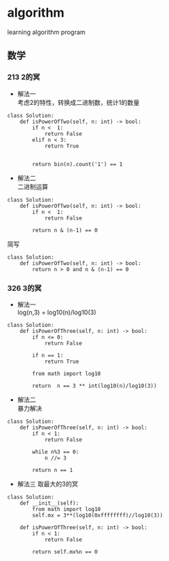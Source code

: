 # algorithm
learning algorithm program

## 数学

### 213 2的冥
*  解法一   
考虑2的特性，转换成二进制数，统计1的数量
```
class Solution:
    def isPowerOfTwo(self, n: int) -> bool:
        if n <  1:
            return False
        elif n < 3:
            return True
        
        
        return bin(n).count('1') == 1 
```

* 解法二   
二进制运算
```
class Solution:
    def isPowerOfTwo(self, n: int) -> bool:
        if n <  1:
            return False
        
        return n & (n-1) == 0
```

简写   
```
class Solution:
    def isPowerOfTwo(self, n: int) -> bool:
        return n > 0 and n & (n-1) == 0
```

### 326 3的冥
* 解法一   
log(n,3) = log10(n)/log10(3)
```
class Solution:
    def isPowerOfThree(self, n: int) -> bool:
        if n <= 0:
            return False
        
        if n == 1:
            return True
        
        from math import log10
        
        return  n == 3 ** int(log10(n)/log10(3)) 
```

* 解法二   
暴力解决   
```  
class Solution:
    def isPowerOfThree(self, n: int) -> bool:
        if n < 1:
            return False
        
        while n%3 == 0:
            n //= 3
        
        return n == 1
```

* 解法三
取最大的3的冥   
```
class Solution:
    def __init__(self):
        from math import log10
        self.mx = 3**(log10(0xffffffff)//log10(3))
    
    def isPowerOfThree(self, n: int) -> bool:
        if n < 1:
            return False
        
        return self.mx%n == 0
```







